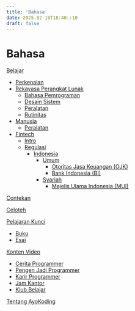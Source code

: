 ```yaml
---
title: 'Bahasa'
date: 2025-02-18T18:40::10
draft: false
---
```


# Bahasa

[Belajar](Bahasa%207511032d2a67436eae9dd2678df118fe/Belajar%20e4f383eabc5e4a86a061494585158ef6.md)

- [Perkenalan](Bahasa%207511032d2a67436eae9dd2678df118fe/Belajar%20e4f383eabc5e4a86a061494585158ef6/Perkenalan%20963e7481a0ad470b932eb3297d8bef7f.md)
- [Rekayasa Perangkat Lunak](Bahasa%207511032d2a67436eae9dd2678df118fe/Belajar%20e4f383eabc5e4a86a061494585158ef6/Rekayasa%20Perangkat%20Lunak%203f0e94ee34584b90ba15ae8f9bfedaf4.md)
  - [Bahasa Pemrograman](Bahasa%207511032d2a67436eae9dd2678df118fe/Belajar%20e4f383eabc5e4a86a061494585158ef6/Rekayasa%20Perangkat%20Lunak%203f0e94ee34584b90ba15ae8f9bfedaf4/Bahasa%20Pemrograman%207d9d603e8cc04ddb83d2c1ac200d7b43.md)
  - [Desain Sistem](Bahasa%207511032d2a67436eae9dd2678df118fe/Belajar%20e4f383eabc5e4a86a061494585158ef6/Rekayasa%20Perangkat%20Lunak%203f0e94ee34584b90ba15ae8f9bfedaf4/Desain%20Sistem%20f0a2d98498e849788f2193201de45057.md)
  - [Peralatan](Bahasa%207511032d2a67436eae9dd2678df118fe/Belajar%20e4f383eabc5e4a86a061494585158ef6/Rekayasa%20Perangkat%20Lunak%203f0e94ee34584b90ba15ae8f9bfedaf4/Peralatan%2003c6f0cbd987466bb4463a36765ed36e.md)
  - [Rutinitas](Bahasa%207511032d2a67436eae9dd2678df118fe/Belajar%20e4f383eabc5e4a86a061494585158ef6/Rekayasa%20Perangkat%20Lunak%203f0e94ee34584b90ba15ae8f9bfedaf4/Rutinitas%208e811c36fcd64f3cac28c42bf64eb6c7.md)
- [Manusia](Bahasa%207511032d2a67436eae9dd2678df118fe/Belajar%20e4f383eabc5e4a86a061494585158ef6/Manusia%20ae5463e4835848a49263a2ca5c7dc7ba.md)
  - [Peralatan](Bahasa%207511032d2a67436eae9dd2678df118fe/Belajar%20e4f383eabc5e4a86a061494585158ef6/Manusia%20ae5463e4835848a49263a2ca5c7dc7ba/Peralatan%2096d1f3e03b8e4ed6be8202231b1bd71e.md)
- [Fintech](Bahasa%207511032d2a67436eae9dd2678df118fe/Belajar%20e4f383eabc5e4a86a061494585158ef6/Fintech%20165ecfcbaa4780109d43c53bc9aebff7.md)
  - [Intro](Bahasa%207511032d2a67436eae9dd2678df118fe/Belajar%20e4f383eabc5e4a86a061494585158ef6/Fintech%20165ecfcbaa4780109d43c53bc9aebff7/Intro%20165ecfcbaa478012b646f06931567f54.md)
  - [Regulasi](Bahasa%207511032d2a67436eae9dd2678df118fe/Belajar%20e4f383eabc5e4a86a061494585158ef6/Fintech%20165ecfcbaa4780109d43c53bc9aebff7/Regulasi%20165ecfcbaa4780008361ef3dfee89307.md)
    - [Indonesia](Bahasa%207511032d2a67436eae9dd2678df118fe/Belajar%20e4f383eabc5e4a86a061494585158ef6/Fintech%20165ecfcbaa4780109d43c53bc9aebff7/Regulasi%20165ecfcbaa4780008361ef3dfee89307/Indonesia%20165ecfcbaa4780a5a033c1ca942c20c6.md)
      - [Umum](Bahasa%207511032d2a67436eae9dd2678df118fe/Belajar%20e4f383eabc5e4a86a061494585158ef6/Fintech%20165ecfcbaa4780109d43c53bc9aebff7/Regulasi%20165ecfcbaa4780008361ef3dfee89307/Indonesia%20165ecfcbaa4780a5a033c1ca942c20c6/Umum%20165ecfcbaa4780a98d79e8d3144f34d3.md)
        - [Otoritas Jasa Keuangan (OJK)](<Bahasa%207511032d2a67436eae9dd2678df118fe/Belajar%20e4f383eabc5e4a86a061494585158ef6/Fintech%20165ecfcbaa4780109d43c53bc9aebff7/Regulasi%20165ecfcbaa4780008361ef3dfee89307/Indonesia%20165ecfcbaa4780a5a033c1ca942c20c6/Umum%20165ecfcbaa4780a98d79e8d3144f34d3/Otoritas%20Jasa%20Keuangan%20(OJK)%20165ecfcbaa4780aea43de0a6671c9b12.md>)
        - [Bank Indonesia (BI)](<Bahasa%207511032d2a67436eae9dd2678df118fe/Belajar%20e4f383eabc5e4a86a061494585158ef6/Fintech%20165ecfcbaa4780109d43c53bc9aebff7/Regulasi%20165ecfcbaa4780008361ef3dfee89307/Indonesia%20165ecfcbaa4780a5a033c1ca942c20c6/Umum%20165ecfcbaa4780a98d79e8d3144f34d3/Bank%20Indonesia%20(BI)%20165ecfcbaa478062a838ebbea085a4c0.md>)
      - [Syariah](Bahasa%207511032d2a67436eae9dd2678df118fe/Belajar%20e4f383eabc5e4a86a061494585158ef6/Fintech%20165ecfcbaa4780109d43c53bc9aebff7/Regulasi%20165ecfcbaa4780008361ef3dfee89307/Indonesia%20165ecfcbaa4780a5a033c1ca942c20c6/Syariah%20165ecfcbaa47802fb285eb4a95d00aa9.md)
        - [Majelis Ulama Indonesia (MUI)](<Bahasa%207511032d2a67436eae9dd2678df118fe/Belajar%20e4f383eabc5e4a86a061494585158ef6/Fintech%20165ecfcbaa4780109d43c53bc9aebff7/Regulasi%20165ecfcbaa4780008361ef3dfee89307/Indonesia%20165ecfcbaa4780a5a033c1ca942c20c6/Syariah%20165ecfcbaa47802fb285eb4a95d00aa9/Majelis%20Ulama%20Indonesia%20(MUI)%20165ecfcbaa4780bbbeebc8bb6b027fb9.md>)

[Contekan](Bahasa%207511032d2a67436eae9dd2678df118fe/Contekan%20fc686d3e6fa04512a062bb6237d66404.md)

[Celoteh](Bahasa%207511032d2a67436eae9dd2678df118fe/Celoteh%20f686403488254c9ca43c238bde8fd3dc.md)

[Pelajaran Kunci](Bahasa%207511032d2a67436eae9dd2678df118fe/Pelajaran%20Kunci%201b2a125e2ac4486ebf42d362c6f489c6.md)

- [Buku](Bahasa%207511032d2a67436eae9dd2678df118fe/Pelajaran%20Kunci%201b2a125e2ac4486ebf42d362c6f489c6/Buku%20cd60acc924b24252857cb0f1401b425a.md)
- [Esai](Bahasa%207511032d2a67436eae9dd2678df118fe/Pelajaran%20Kunci%201b2a125e2ac4486ebf42d362c6f489c6/Esai%20ec69138a314b412f8ce3131378316e23.md)

[Konten Video](Bahasa%207511032d2a67436eae9dd2678df118fe/Konten%20Video%2008f039b9b4fa4e34a6e4aff69e81e17a.md)

- [Cerita Programmer](Bahasa%207511032d2a67436eae9dd2678df118fe/Konten%20Video%2008f039b9b4fa4e34a6e4aff69e81e17a/Cerita%20Programmer%20682b9e8e2c8947c2b3a9f232a1f41e93.md)
- [Pengen Jadi Programmer](Bahasa%207511032d2a67436eae9dd2678df118fe/Konten%20Video%2008f039b9b4fa4e34a6e4aff69e81e17a/Pengen%20Jadi%20Programmer%206ca0618e87504dbdb810114ece5a9d92.md)
- [Karir Programmer](Bahasa%207511032d2a67436eae9dd2678df118fe/Konten%20Video%2008f039b9b4fa4e34a6e4aff69e81e17a/Karir%20Programmer%20ae87612168fa4df2ba07a6d22da551c5.md)
- [Jam Kantor](Bahasa%207511032d2a67436eae9dd2678df118fe/Konten%20Video%2008f039b9b4fa4e34a6e4aff69e81e17a/Jam%20Kantor%204b15173c68e24c19bd706f9a33525768.md)
- [Klub Belajar](Bahasa%207511032d2a67436eae9dd2678df118fe/Konten%20Video%2008f039b9b4fa4e34a6e4aff69e81e17a/Klub%20Belajar%209b1158d9f36a44108d114687f3209854.md)

[Tentang AyoKoding](Bahasa%207511032d2a67436eae9dd2678df118fe/Tentang%20AyoKoding%207c73df170aa74f02884988eaf2344f2b.md)
